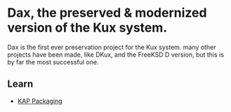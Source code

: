# Dax, the preserved & modernized version of the Kux system.

Dax is the first ever preservation project for the Kux system.
many other projects have been made, like DKux, and the FreeKSD D version,
but this is by far the most successful one.

## Learn

- [KAP Packaging](./Learning%20Kap.md)